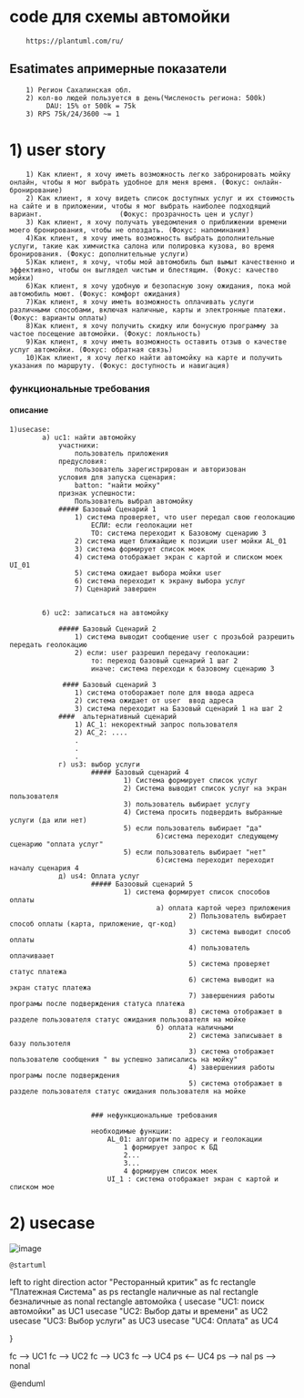 # code для схемы автомойки
        https://plantuml.com/ru/

   ## Esatimates aпримерные показатели
        1) Регион Сахалинская обл.
        2) кол-во людей пользуется в день(Численость региона: 500k)
             DAU: 15% от 500k = 75k
        3) RPS 75k/24/3600 ~= 1
        
# 1) user story
        1) Как клиент, я хочу иметь возможность легко забронировать мойку онлайн, чтобы я мог выбрать удобное для меня время. (Фокус: онлайн-бронирование)
        2) Как клиент, я хочу видеть список доступных услуг и их стоимость на сайте и в приложении, чтобы я мог выбрать наиболее подходящий вариант.                   (Фокус: прозрачность цен и услуг)
        3) Как клиент, я хочу получать уведомления о приближении времени моего бронирования, чтобы не опоздать. (Фокус: напоминания)
        4)Как клиент, я хочу иметь возможность выбрать дополнительные услуги, такие как химчистка салона или полировка кузова, во время бронирования. (Фокус: дополнительные услуги)
        5)Как клиент, я хочу, чтобы мой автомобиль был вымыт качественно и эффективно, чтобы он выглядел чистым и блестящим. (Фокус: качество мойки)
        6)Как клиент, я хочу удобную и безопасную зону ожидания, пока мой автомобиль моют. (Фокус: комфорт ожидания)
        7)Как клиент, я хочу иметь возможность оплачивать услуги различными способами, включая наличные, карты и электронные платежи. (Фокус: варианты оплаты)
        8)Как клиент, я хочу получить скидку или бонусную программу за частое посещение автомойки. (Фокус: лояльность)
        9)Как клиент, я хочу иметь возможность оставить отзыв о качестве услуг автомойки. (Фокус: обратная связь)
        10)Как клиент, я хочу легко найти автомойку на карте и получить указания по маршруту. (Фокус: доступность и навигация)

### функциональные требования 


#### описание
    1)usecase:
            а) uc1: найти автомойку
                участники: 
                    пользователь приложения
                предусловия:
                    пользователь зарегистрирован и авторизован
                условия для запуска сценария:
                    batton: "найти мойку"
                признак успешности:
                    Пользователь выбрал автомойку
                ##### Базовый Сценарий 1
                    1) система проверяет, что user передал свою геолокацию
                        ЕСЛИ: если геолокации нет
                        ТО: система переходит к Базовому сценарию 3
                    2) система ищет ближайщие к позиции user мойки AL_01
                    3) система формирует список моек
                    4) система отображает экран с картой и списком моек UI_01
                    5) система ожидает выбора мойки user
                    6) система переходит к экрану выбора услуг
                    7) Сценарий завершен
                
                        
            б) uc2: записаться на автомойку
                        
                ##### Базовый Сценарий 2
                    1) система выводит сообщение user с прозьбой разрешить передать геолокацию
                    2) если: user разрешил передачу геолокации:
                        то: переход базовый сценарий 1 шаг 2
                        иначе: система переходи к базовому сценарию 3

                 #### Базовый сценарий 3
                    1) система отоборажает поле для ввода адреса
                    2) система ожидает от user  ввод адреса 
                    3) система переходит на Базовый сценарий 1 на шаг 2
                ####  альтернативный сценарий
                    1) AC_1: некоректный запрос пользователя
                    2) AC_2: ....
                    .
                    .
                    .
                г) us3: выбор услуги
                        ##### Базовый сценарий 4
                                1) Система формирует список услуг 
                                2) Система выводит список услуг на экран пользователя
                                3) пользователь выбирает услугу
                                4) Система просить подвердить выбранные услуги (да или нет)
                                5) если пользователь выбирает "да"
                                        6)система переходит следующему сценарию "оплата услуг"
                                5) если пользователь выбирает "нет"
                                        6)система переходит переходит началу сценария 4
                д) us4: Оплата услуг
                        ##### Базоовый сценарий 5
                                1) система формирует список способов оплаты
                                        а) оплата картой через приложения
                                                2) Пользователь выбирает способ оплаты (карта, приложение, qr-код)
                                                3) система выводит способ оплаты
                                                4) пользователь оплачиваает
                                                5) система проверяет статус платежа
                                                6) система выводит на экран статус платежа
                                                7) завершениия работы програмы после подверждения статуса платежа
                                                8) система отображает в разделе пользователя статус ожидания пользователя на мойке
                                        б) оплата наличными
                                                2) система записывает в базу пользотеля
                                                3) система отображает пользователю сообщения " вы успешно записались на мойку"
                                                4) завершениия работы програмы после подверждения 
                                                5) система отображает в разделе пользователя статус ожидания пользователя на мойке
                        
                
                        ### нефункциональные требования
                        
                        необходимые функции:
                            AL_01: алгоритм по адресу и геолокации 
                                1 формирует запрос к БД
                                2...
                                3...
                                4 формируем список моек
                            UI_1 : система отображает экран с картой и списком мое
        

 # 2) usecase
    
 ![image](https://github.com/user-attachments/assets/0c028bb4-59d8-4d70-bf5f-877e427db4d1)

    
    @startuml
left to right direction
actor "Ресторанный критик" as fc
rectangle "Платежная Система" as ps
rectangle наличные as nal
rectangle безналичные as nonal
rectangle автомойка {
  usecase "UC1: поиск автомойки" as UC1
  usecase "UC2: Выбор даты и времени" as UC2
  usecase "UC3: Выбор услуги" as UC3
  usecase "UC4: Оплата" as UC4

}

fc --> UC1
fc --> UC2
fc --> UC3
fc --> UC4
ps <-- UC4
ps --> nal
ps --> nonal

@enduml

